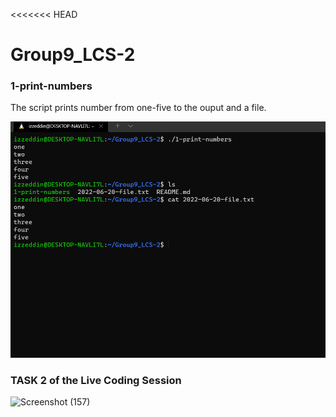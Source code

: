 <<<<<<< HEAD
# Group9_LCS-2
### 1-print-numbers 
The script prints number from one-five to the ouput and a file.

![ScreenShot](/screenshot/1-print-numbers-screenshot.png)

### TASK 2 of the Live Coding Session
![Screenshot (157)](https://user-images.githubusercontent.com/82499435/174637021-2632daa8-4855-469a-9044-f706e7a6a872.png)

